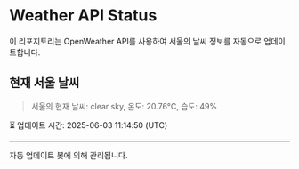 
# Weather API Status

이 리포지토리는 OpenWeather API를 사용하여 서울의 날씨 정보를 자동으로 업데이트합니다.

## 현재 서울 날씨
> 서울의 현재 날씨: clear sky, 온도: 20.76°C, 습도: 49%

⏳ 업데이트 시간: 2025-06-03 11:14:50 (UTC)

---
자동 업데이트 봇에 의해 관리됩니다.
